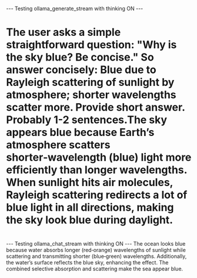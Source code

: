 --- Testing ollama_generate_stream with thinking ON ---
# <thinking>
# The user asks a simple straightforward question: "Why is the sky blue? Be concise." So answer concisely: Blue due to Rayleigh scattering of sunlight by atmosphere; shorter wavelengths scatter more. Provide short answer. Probably 1-2 sentences.The sky appears blue because Earth’s atmosphere scatters shorter‑wavelength (blue) light more efficiently than longer wavelengths. When sunlight hits air molecules, Rayleigh scattering redirects a lot of blue light in all directions, making the sky look blue during daylight.
# </thinking>



--- Testing ollama_chat_stream with thinking ON ---
The ocean looks blue because water absorbs longer (red‑orange) wavelengths of sunlight while scattering and transmitting shorter (blue‑green) wavelengths. Additionally, the water’s surface reflects the blue sky, enhancing the effect. The combined selective absorption and scattering make the sea appear blue.
